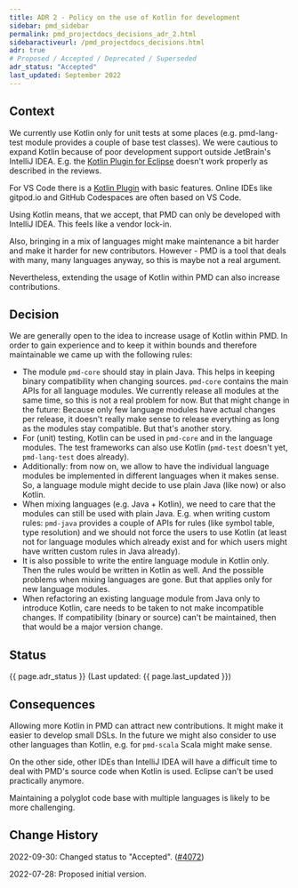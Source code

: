 ```yaml
---
title: ADR 2 - Policy on the use of Kotlin for development
sidebar: pmd_sidebar
permalink: pmd_projectdocs_decisions_adr_2.html
sidebaractiveurl: /pmd_projectdocs_decisions.html
adr: true
# Proposed / Accepted / Deprecated / Superseded
adr_status: "Accepted"
last_updated: September 2022
---
```


## Context

We currently use Kotlin only for unit tests at some places (e.g. pmd-lang-test module provides a couple of base
test classes). We were cautious to expand Kotlin because of poor development support outside JetBrain's
IntelliJ IDEA. E.g. the [Kotlin Plugin for Eclipse](https://marketplace.eclipse.org/content/kotlin-plugin-eclipse)
doesn't work properly as described in the reviews.

For VS Code there is a [Kotlin Plugin](https://marketplace.visualstudio.com/items?itemName=mathiasfrohlich.Kotlin)
with basic features. Online IDEs like gitpod.io and GitHub Codespaces are often based on VS Code.

Using Kotlin means, that we accept, that PMD can only be developed with IntelliJ IDEA. This feels like a vendor lock-in.

Also, bringing in a mix of languages might make maintenance a bit harder and make it harder for new contributors.
However - PMD is a tool that deals with many, many languages anyway, so this is maybe not a real argument.

Nevertheless, extending the usage of Kotlin within PMD can also increase contributions.

## Decision

We are generally open to the idea to increase usage of Kotlin within PMD. In order to gain experience
and to keep it within bounds and therefore maintainable we came up with the following rules:

* The module `pmd-core` should stay in plain Java. This helps in keeping binary compatibility when changing sources.
  `pmd-core` contains the main APIs for all language modules. We currently release all modules at the same time,
  so this is not a real problem for now. But that might change in the future: Because only few language modules have
  actual changes per release, it doesn't really make sense to release everything as long as the modules stay
  compatible. But that's another story.
* For (unit) testing, Kotlin can be used in `pmd-core` and in the language modules. The test frameworks can also
  use Kotlin (`pmd-test` doesn't yet, `pmd-lang-test` does already).
* Additionally: from now on, we allow to have the individual language modules be implemented in different languages
  when it makes sense. So, a language module might decide to use plain Java (like now) or also Kotlin.
* When mixing languages (e.g. Java + Kotlin), we need to care that the modules can still be used with plain Java.
  E.g. when writing custom rules: `pmd-java` provides a couple of APIs for rules (like symbol table, type resolution)
  and we should not force the users to use Kotlin (at least not for language modules which already exist and
  for which users might have written custom rules in Java already).
* It is also possible to write the entire language module in Kotlin only. Then the rules would be written in Kotlin
  as well. And the possible problems when mixing languages are gone. But that applies only for new language modules.
* When refactoring an existing language module from Java only to introduce Kotlin, care needs to be taken to
  not make incompatible changes. If compatibility (binary or source) can't be maintained, then that would be a
  major version change.

## Status

{{ page.adr_status }} (Last updated: {{ page.last_updated }})

## Consequences

Allowing more Kotlin in PMD can attract new contributions. It might make it easier to develop small DSLs.
In the future we might also consider to use other languages than Kotlin, e.g. for `pmd-scala` Scala might make sense.

On the other side, other IDEs than IntelliJ IDEA will have a difficult time to deal with PMD's source code
when Kotlin is used. Eclipse can't be used practically anymore.

Maintaining a polyglot code base with multiple languages is likely to be more challenging.

## Change History

2022-09-30: Changed status to "Accepted". ([#4072](https://github.com/pmd/pmd/pull/4072))

2022-07-28: Proposed initial version.
